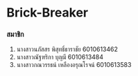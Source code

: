 # Brick-Breaker
### สมาชิก
1. นางสาวนภัสสร พิสุทธิ์ธาราชัย 6010613462
2. นางสาวณัฐฑริกา บุญมี 6010613484
3. นางสาวกณวรรธน์ เหลืองอรุณโรจน์ 6010613583
